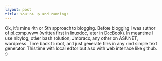 ```yaml
---
layout: post
title: You're up and running!
---
```


Ok, it's mine 4th or 5th approach to blogging. Before blogging I was author of pl.comp.www (written first in linuxdoc, later in DocBook). In meantime I use nibylog, other bash solution, Umbraco, any other on ASP.NET, wordpress. Time back to root, and just generate files in any kind simple text generator. This time with local editor but also with web interface like github. :) 
